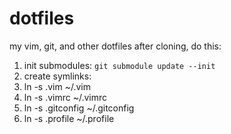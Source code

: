 dotfiles
========

my vim, git, and other dotfiles
after cloning, do this:

1. init submodules: ```git submodule update --init```
2. create symlinks:
 1. ln -s .vim ~/.vim
 2. ln -s .vimrc ~/.vimrc
 3. ln -s .gitconfig ~/.gitconfig
 4. ln -s .profile ~/.profile
